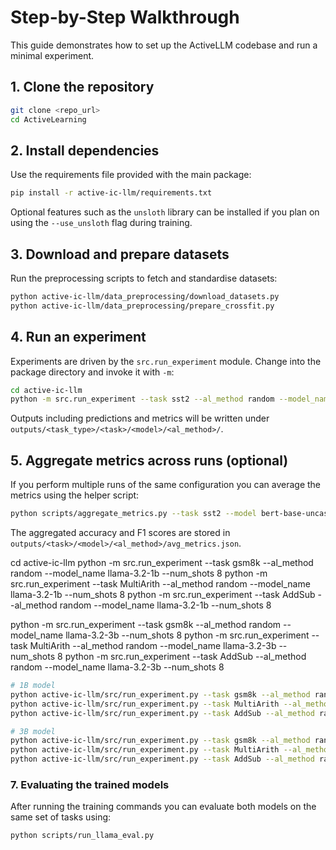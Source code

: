 # Step-by-Step Walkthrough

This guide demonstrates how to set up the ActiveLLM codebase and run a minimal experiment.

## 1. Clone the repository

```bash
git clone <repo_url>
cd ActiveLearning
```

## 2. Install dependencies

Use the requirements file provided with the main package:

```bash
pip install -r active-ic-llm/requirements.txt
```

Optional features such as the `unsloth` library can be installed if you plan on using the `--use_unsloth` flag during training.

## 3. Download and prepare datasets

Run the preprocessing scripts to fetch and standardise datasets:

```bash
python active-ic-llm/data_preprocessing/download_datasets.py
python active-ic-llm/data_preprocessing/prepare_crossfit.py
```

## 4. Run an experiment

Experiments are driven by the `src.run_experiment` module. Change into the package directory and invoke it with `-m`:

```bash
cd active-ic-llm
python -m src.run_experiment --task sst2 --al_method random --model_name bert-base-uncased --num_shots 8
```

Outputs including predictions and metrics will be written under `outputs/<task_type>/<task>/<model>/<al_method>/`.

## 5. Aggregate metrics across runs (optional)

If you perform multiple runs of the same configuration you can average the metrics using the helper script:

```bash
python scripts/aggregate_metrics.py --task sst2 --model bert-base-uncased --al_method random
```

The aggregated accuracy and F1 scores are stored in `outputs/<task>/<model>/<al_method>/avg_metrics.json`.

cd active-ic-llm
python -m src.run_experiment --task gsm8k --al_method random --model_name llama-3.2-1b --num_shots 8
python -m src.run_experiment --task MultiArith --al_method random --model_name llama-3.2-1b --num_shots 8
python -m src.run_experiment --task AddSub --al_method random --model_name llama-3.2-1b --num_shots 8

python -m src.run_experiment --task gsm8k --al_method random --model_name llama-3.2-3b --num_shots 8
python -m src.run_experiment --task MultiArith --al_method random --model_name llama-3.2-3b --num_shots 8
python -m src.run_experiment --task AddSub --al_method random --model_name llama-3.2-3b --num_shots 8

```bash
# 1B model
python active-ic-llm/src/run_experiment.py --task gsm8k --al_method random --model_name llama-3.2-1b --num_shots 8
python active-ic-llm/src/run_experiment.py --task MultiArith --al_method random --model_name llama-3.2-1b --num_shots 8
python active-ic-llm/src/run_experiment.py --task AddSub --al_method random --model_name llama-3.2-1b --num_shots 8

# 3B model
python active-ic-llm/src/run_experiment.py --task gsm8k --al_method random --model_name llama-3.2-3b --num_shots 8
python active-ic-llm/src/run_experiment.py --task MultiArith --al_method random --model_name llama-3.2-3b --num_shots 8
python active-ic-llm/src/run_experiment.py --task AddSub --al_method random --model_name llama-3.2-3b --num_shots 8
```


### 7. Evaluating the trained models

After running the training commands you can evaluate both models on the same set of tasks using:

```bash
python scripts/run_llama_eval.py
```

